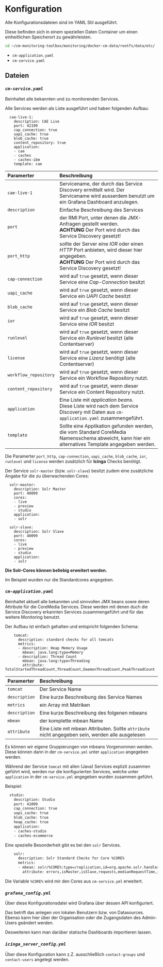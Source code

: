 Konfiguration
=============

Alle Konfigurationsdateien sind im YAML Stil ausgeführt.

Diese befinden sich in einem speziellen Daten Container um einen einheitlichen Speicherort zu gewährleisten.

```bash
cd ~/cm-monitoring-toolbox/monitoring/docker-cm-data/rootfs/data/etc/
```

 - `cm-application.yaml`
 - `cm-service.yaml`


## Dateien

### *`cm-service.yaml`*

Beinhaltet alle bekannten und zu monitorenden Services.

Alle Services werden als Liste ausgeführt und haben folgenden Aufbau:

```
  cae-live-1:
    description: CAE Live
    port: 42199
    cap_connection: true
    uapi_cache: true
    blob_cache: true
    content_repository: true
    application:
    - cae
    - caches
    - caches-ibm
    template: cae
```

| Paramerter       | Beschreibung |
| :---------       | :----------- |
| `cae-live-1`     | Servicename, der durch das Service Discovery ermittelt wird. Der Servicename wird ausserdem benutzt um ein Grafana Dashboard anzulegen. |
| `description`    | Einfache Beschreibung des Services |
| `port`           | der RMI Port, unter denen die JMX-Anfragen gestellt werden.<br>**ACHTUNG** Der Port wird durch das Service Discovery gesetzt! |
| `port_http`      | sollte der Server eine *IOR* oder einen *HTTP* Port anbieten, wird dieser hier angegeben.<br>**ACHTUNG** Der Port wird durch das Service Discovery gesetzt! |
| `cap-connection` | wird auf `true` gesetzt, wenn dieser Service eine *Cap-Connection* besitzt |
| `uapi_cache`     | wird auf `true` gesetzt, wenn dieser Service ein *UAPI Cache* besitzt |
| `blob_cache`     | wird auf `true` gesetzt, wenn dieser Service ein *Blob Cache* besitzt |
| `ior`            | wird auf `true` gesetzt, wenn dieser Service eine *IOR* besitzt |
| `runlevel`       | wird auf `true` gesetzt, wenn dieser Service ein *Runlevel* besitzt (alle Contentserver) |
| `license`        | wird auf `true` gesetzt, wenn dieser Service eine *Lizenz* benötigt (alle Contentserver) |
| `workflow_repository` | wird auf `true` gesetzt, wenn dieser Service ein Workflow Repository nutzt. |
| `content_repository` | wird auf `true` gesetzt, wenn dieser Service ein Content Repository nutzt. |
| `application`    | Eine Liste mit *application beans*.<br>Diese Liste wird nach dem Service Discovery mit Daten aus `cm-application.yaml` zusammengeführt. |
| `template`       | Sollte eine Applikation gefunden werden, die vom Standard CoreMedia Namensschema abweicht, kann hier ein alternatives Template angegeben werden. |

Die Paramerter `port_http`, `cap-connection`, `uapi_cache`, `blob_cache`, `ior`, `runlevel` und `license` werden zusätzlich für **Icinga** Checks benötigt.


Der Service `solr-master` (bzw. `solr-slave`) besitzt zudem eine zusätzliche Angabe für die zu überwachenden Cores:

```
  solr-master:
    description: Solr Master
    port: 40099
    cores:
    - live
    - preview
    - studio
    application:
    - solr

  solr-slave:
    description: Solr Slave
    port: 40099
    cores:
    - live
    - preview
    - studio
    application:
    - solr
```

**Die Solr-Cores können beliebig erweitert werden.**

Im Beispiel wurden nur die Standardcores angegeben.


### *`cm-application.yaml`*

Beinhaltet aktuell alle bekannten und sinnvollen JMX beans sowie deren Attribute für die CoreMedia Services.
Diese werden mit denen duch die Service Discovery erkannten Services zusammengeführt und für das weitere Monitoring benutzt.

Der Aufbau ist einfach gehalten und entspricht folgenden Schema:

```
    tomcat:
      description: standard checks for all tomcats
      metrics:
      - description: Heap Memory Usage
        mbean: java.lang:type=Memory
      - description: Thread Count
        mbean: java.lang:type=Threading
        attribute: TotalStartedThreadCount,ThreadCount,DaemonThreadCount,PeakThreadCount
```

| Paramerter       | Beschreibung |
| :---------       | :----------- |
| `tomcat`         | Der Service Name |
| `description`    | Eine kurze Beschreibung des Service Names |
| `metrics`        | ein Array mit Metriken |
| `description`    | Eine kurze Beschreibung des folgenen mbeans |
| `mbean`          | der komplette mbean Name |
| `attribute`      | Eine Liste mit mbean Attributen. Sollte `attribute` nicht angegeben sein, werden alle ausgelesen  |


Es können wir eigene Gruppierungen von mbeans Vorgenommen werden. Diese können dann in der `cm-service.yml` unter `application` angegeben werden.


Während der Service `tomcat` mit allen (Java) Services explizit zusammen geführt wird, werden nur die konfigurierten Services,
welche unter `application` in der `cm-service.yml` angegeben wurden zusammen geführt.

Beispiel:
```bash
  studio:
    description: Studio
    port: 41099
    cap_connection: true
    uapi_cache: true
    blob_cache: true
    heap_cache: true
    application:
    - caches-studio
    - caches-ecommerce
```

Eine spezielle Besonderheit gibt es bei den `solr` Services.
```bash
    solr:
      description: Solr Standard Checks for Core %CORE%
      metrics:
      - mbean: solr/%CORE%:type=/replication,id=org.apache.solr.handler.ReplicationHandler
        attribute: errors,isMaster,isSlave,requests,medianRequestTime,indexVersion,indexSize,generation
```

Die Variable `%CORE%` wird mir den Cores aus `cm-service.yml` erweitert.


### *`grafana_config.yml`*

Über diese Konfigurationsdatei wird Grafana über dessen API konfiguriert.

Das betrift das anlegen von lokalen Benutzern bzw. von Datasources. Ebenso kann hier über der Organisation
oder die Zugangsdaten des Admin-Users geändert werden.

Desweiteren kann man darüber statische Dashboards importieren lassen.


### *`icinga_server_config.yml`*

Über diese Konfiguration kann z.Z. ausschließlich `contact-groups` und `contact-users` angelegt werden.
